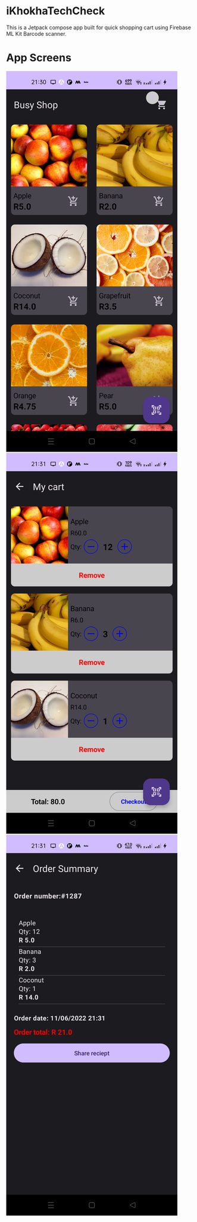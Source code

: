 # iKhokhaTechCheck

This is a Jetpack compose app built for quick shopping cart using Firebase ML Kit Barcode scanner.

# App Screens

![image](https://github.com/Livinlawrence/iKhokhaTechCheck/blob/main/ss_home.png)
![image](https://github.com/Livinlawrence/iKhokhaTechCheck/blob/main/ss_cart.png)
![image](https://github.com/Livinlawrence/iKhokhaTechCheck/blob/main/ss_summary.png)
